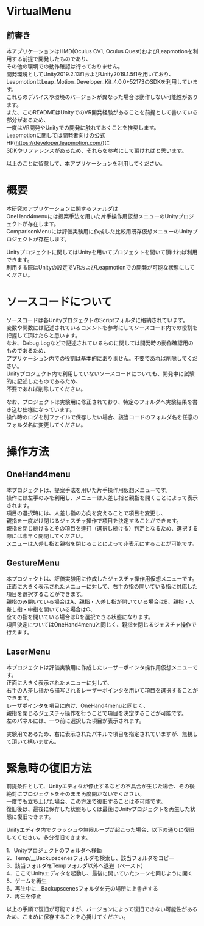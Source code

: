# VirtualMenu

## 前書き

本アプリケーションはHMD(Oculus CV1, Oculus Quest)およびLeapmotionを利用する前提で開発したものであり、  
その他の環境での動作確認は行っておりません。  
開発環境としてUnity2019.2.13f1およびUnity2019.1.5f1を用いており、  
LeapmotionはLeap_Motion_Developer_Kit_4.0.0+52173のSDKを利用しています。  
これらのデバイスや環境のバージョンが異なった場合は動作しない可能性があります。  
また、このREADMEはUnityでのVR開発経験があることを前提として書いている部分があるため、  
一度はVR開発やUnityでの開発に触れておくことを推奨します。  
Leapmotionに関しては開発者向けの公式HP(https://developer.leapmotion.com/)に  
SDKやリファレンスがあるため、それらを参考にして頂ければと思います。  

以上のことに留意して、本アプリケーションを利用してください。


# 概要

本研究のアプリケーションに関するフォルダは  
OneHand4menuには提案手法を用いた片手操作用仮想メニューのUnityプロジェクトが存在します。  
ComparisonMenuには評価実験用に作成した比較用既存仮想メニューのUnityプロジェクトが存在します。  

Unityプロジェクトに関してはUnityを用いてプロジェクトを開いて頂ければ利用できます。  
利用する際はUnityの設定でVRおよびLeapmotionでの開発が可能な状態にしてください。  

# ソースコードについて

ソースコードは各UnityプロジェクトのScriptフォルダに格納されています。  
変数や関数には記述されているコメントを参考にしてソースコード内での役割を把握して頂けたらと思います。  
なお、Debug.Logなどで記述されているものに関しては開発時の動作確認用のものであるため、  
アプリケーション内での役割は基本的にありません。不要であれば削除してください。  
Unityプロジェクト内で利用していないソースコードについても、開発中に試験的に記述したものであるため、  
不要であれば削除してください。  

なお、プロジェクトは実験用に修正されており、特定のフォルダへ実験結果を書き込む仕様になっています。  
操作時のログを別ファイルで保存したい場合、該当コードのフォルダ名を任意のフォルダ名に変更してください。  


# 操作方法

## OneHand4menu

本プロジェクトは、提案手法を用いた片手操作用仮想メニューです。  
操作には左手のみを利用し、メニューは人差し指と親指を開くことによって表示されます。  
項目の選択時には、人差し指の方向を変えることで項目を変更し、  
親指を一度だけ閉じるジェスチャ操作で項目を決定することができます。  
親指を閉じ続けるとその項目を連打（選択し続ける）判定となるため、選択する際には素早く開閉してください。  
メニューは人差し指と親指を閉じることによって非表示にすることが可能です。  

## GestureMenu

本プロジェクトは、評価実験用に作成したジェスチャ操作用仮想メニューです。  
正面に大きく表示されたメニューに対して、右手の指の開いている指に対応した項目を選択することができます。  
親指のみ開いている場合はA、親指・人差し指が開いている場合はB、親指・人差し指・中指を開いている場合はC、  
全ての指を開いている場合はDを選択できる状態になります。  
項目決定についてはOneHand4menuと同じく、親指を閉じるジェスチャ操作で行えます。  

## LaserMenu

本プロジェクトは評価実験用に作成したレーザーポインタ操作用仮想メニューです。  
正面に大きく表示されたメニューに対して、  
右手の人差し指から描写されるレーザーポインタを用いて項目を選択することができます。  
レーザポインタを項目に向け、OneHand4menuと同じく、  
親指を閉じるジェスチャ操作を行うことで項目を決定することが可能です。  
左のパネルには、一つ前に選択した項目が表示されます。  

実験用であるため、右に表示されたパネルで項目を指定されていますが、無視して頂いて構いません。  

# 緊急時の復旧方法

前提条件として、Unityエディタが停止するなどの不具合が生じた場合、その後絶対にプロジェクトをそのまま再度開かないでください。  
一度でも立ち上げた場合、この方法で復旧することは不可能です。  
復旧後は、最後に保存した状態もしくは最後にUnityプロジェクトを再生した状態に復旧できます。  

Unityエディタ内でクラッシュや無限ループが起こった場合、以下の通りに復旧してください。多分復旧できます。  

1．Unityプロジェクトのフォルダへ移動  
2．Temp/__Backupscenesフォルダを検索し、該当フォルダをコピー   
3．該当フォルダをTempフォルダ以外へ退避（ペースト）  
4．ここでUnityエディタを起動し、最後に開いていたシーンを同じように開く  
5．ゲームを再生  
6．再生中に__Backupscenesフォルダを元の場所に上書きする  
7．再生を停止  

以上の手順で復旧が可能ですが、バージョンによって復旧できない可能性があるため、こまめに保存することを心掛けてください。  
